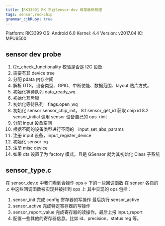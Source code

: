 ```yaml
---
title: [RK3399] RK 平台Sensor-dev 框架脉络梳理
tags: sensor,rockchip
grammar_cjkRuby: true
---
```


Platform: RK3399 
OS: Android 6.0 
Kernel: 4.4 
Version: v2017.04 
IC: MPU6500

## sensor dev probe 
1. i2c_check_functionality 校验是否是 I2C 设备
2. 需要有其 device tree
3. 分配 pdata 内存空间
4. 解析 DTS。设备类型、GPIO、中断使能、数据范围、layout 贴片方式。
5. 初始化等待队列 data_ready_wq
6. 初始化互斥锁
7. 初始化等待队列　flags.open_wq
8. 初始化 sensor  sensor_chip_init。
8.1 sensor_get_id 获取 chip id
8.2 sensor_initial 调用 sensor 设备自己的 ops->init
9. 分配 input 设备空间
10. 根据不同的设备类型进行不同的　input_set_abs_params
11. 注册 input 设备，input_register_device
12. 初始化 sensor irq
13. 注册 misc device
14. 如果 dts 设置了为 factory 模式，且是 GSensor 就为其初始化 Class 子系统

## sensor_type.c
在 sensor_dev.c 中我们看到会操作 ops-> 下的一些回调函数
在 sensor 各自的 .c 中这些回调函数被实现并被挂到 ops 上
其中实现的 ops 包括：
1. sensor_init 完成 config 寄存器的写操作 最后执行 sensor_active
2. sensor_active 完成特定寄存器的写操作
3. sensor_report_value 完成寄存器的读操作，最后上报 input_report
4. 配置一些其他的寄存器信息。比如 id、precision、status reg 等。